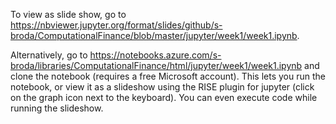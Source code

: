 To view as slide show, go to https://nbviewer.jupyter.org/format/slides/github/s-broda/ComputationalFinance/blob/master/jupyter/week1/week1.ipynb.

Alternatively, go to https://notebooks.azure.com/s-broda/libraries/ComputationalFinance/html/jupyter/week1/week1.ipynb and clone the notebook (requires a free Microsoft account). This lets you run the notebook, or view it as a slideshow using the RISE plugin for jupyter (click on the graph icon next to the keyboard). You can even execute code while running the slideshow.

